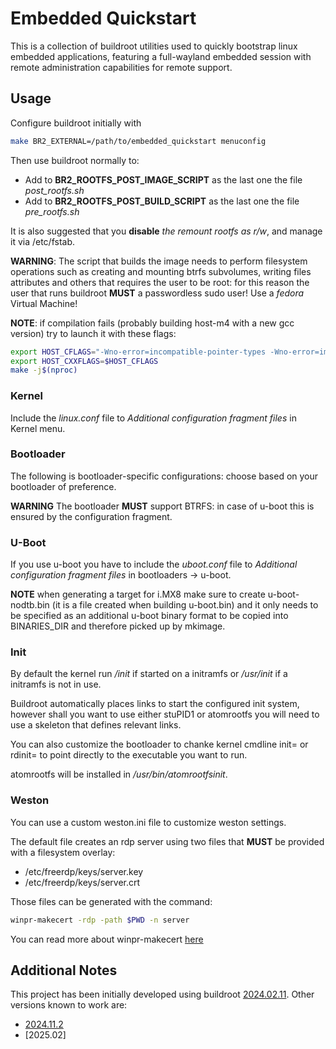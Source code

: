 # Embedded Quickstart

This is a collection of buildroot utilities used to quickly bootstrap linux embedded
applications, featuring a full-wayland embedded session with remote administration
capabilities for remote support.

## Usage

Configure buildroot initially with

```sh
make BR2_EXTERNAL=/path/to/embedded_quickstart menuconfig
```

Then use buildroot normally to:
  - Add to __BR2_ROOTFS_POST_IMAGE_SCRIPT__ as the last one the file *post_rootfs.sh*
  - Add to __BR2_ROOTFS_POST_BUILD_SCRIPT__ as the last one the file *pre_rootfs.sh*

It is also suggested that you __disable__ *the remount rootfs as r/w*, and manage it via /etc/fstab.

__WARNING__: The script that builds the image needs to perform filesystem operations such as creating
and mounting btrfs subvolumes, writing files attributes and others that requires the user to be root:
for this reason the user that runs buildroot __MUST__ a passwordless sudo user! Use a *fedora* Virtual Machine!

__NOTE__: if compilation fails (probably building host-m4 with a new gcc version) try to launch it with these flags:

```sh
export HOST_CFLAGS="-Wno-error=incompatible-pointer-types -Wno-error=implicit-function-declaration -Wno-error=format-overflow=  -Wno-int-conversion -Wno-attributes -std=gnu17"
export HOST_CXXFLAGS=$HOST_CFLAGS
make -j$(nproc)
```

### Kernel

Include the *linux.conf* file to *Additional configuration fragment files* in Kernel menu.

### Bootloader

The following is bootloader-specific configurations: choose based on your bootloader of preference.

__WARNING__ The bootloader __MUST__ support BTRFS: in case of u-boot this is ensured by the configuration fragment.

### U-Boot

If you use u-boot you have to include the *uboot.conf* file to *Additional configuration fragment files* in
bootloaders -> u-boot.

__NOTE__ when generating a target for i.MX8 make sure to create u-boot-nodtb.bin (it is a file created when building u-boot.bin)
and it only needs to be specified as an additional u-boot binary format to be copied into BINARIES_DIR and therefore picked up
by mkimage.

### Init

By default the kernel run */init* if started on a initramfs or */usr/init* if a initramfs is not in use.

Buildroot automatically places links to start the configured init system, however shall you want to use either stuPID1 or
atomrootfs you will need to use a skeleton that defines relevant links.

You can also customize the bootloader to chanke kernel cmdline init= or rdinit= to point directly to the executable you want to run.

atomrootfs will be installed in */usr/bin/atomrootfsinit*.

### Weston

You can use a custom weston.ini file to customize weston settings.

The default file creates an rdp server using two files that __MUST__ be provided with a filesystem overlay:

  - /etc/freerdp/keys/server.key
  - /etc/freerdp/keys/server.crt

Those files can be generated with the command:

```sh
winpr-makecert -rdp -path $PWD -n server
```

You can read more about winpr-makecert [here](https://manpages.debian.org/testing/winpr-utils/winpr-makecert.1.en.html)

## Additional Notes

This project has been initially developed using buildroot [2024.02.11](https://buildroot.org/downloads/buildroot-2024.02.11.tar.gz).
Other versions known to work are:
  - [2024.11.2](https://buildroot.org/downloads/buildroot-2024.11.2.tar.gz)
  - [2025.02]
